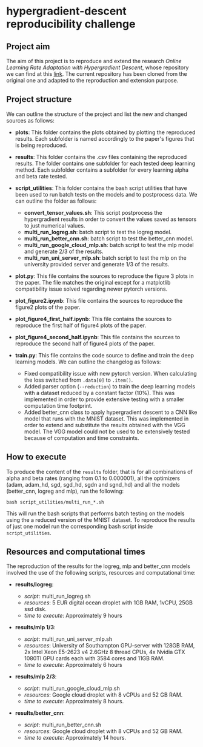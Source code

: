 # hypergradient-descent reproducibility challenge 

## Project aim
The aim of this project is to reproduce and extend the research
*Online Learning Rate Adaptation with Hypergradient Descent*, whose
repository we can find at this
[link](https://github.com/gbaydin/hypergradient-descent). 
The current repository has been cloned from the original one and
adapted to the reproduction and extension purpose.

## Project structure
We can outline the structure of the project and list the new and
changed sources as follows:

- __plots__: This folder contains the plots obtained by plotting the
  reproduced results. Each subfolder is named accordingly to the
  paper's figures that is being reproduced. 
- __results__: This folder contains the .csv files containing the
  reproduced results. The folder contains one subfolder for each
  tested deep learning method. Each subfolder contains a subfolder for
  every learning alpha and beta rate tested.
- __script_utilities__: This folder contains the bash script utilities
  that have been used to run batch tests on the models and to
  postprocess data. We can outline the folder as follows:
	  
  - __convert\_tensor\_values.sh__: This script postprocess the
	hypergradient results in order to convert the values saved as
	tensors to just numerical values.
  - __multi\_run\_logreg.sh__: batch script to test the logreg model.
  - __multi\_run\_better\_cnn.sh__: batch script to test the
		better_cnn model.
  - __multi\_run\_google\_cloud\_mlp.sh__: batch script to test the
		mlp model and generate 2/3 of the results.
  - __multi\_run\_uni\_server\_mlp.sh__: batch script to test the mlp on
        the university provided server and generate 1/3 of the
        results.
- __plot.py__: This file contains the sources to reproduce the figure
  3 plots in the paper. The file matches the original except for a
  matplotlib compatibility issue solved regarding newer pytorch
  versions.
- __plot\_figure2.ipynb__: This file contains the sources to reproduce
  the figure2 plots of the paper.
- __plot\_figure4\_first\_half.ipynb__: This file contains the sources to reproduce
  the first half of figure4 plots of the paper.
- __plot\_figure4\_second\_half.ipynb__: This file contains the sources to reproduce
  the second half of figure4 plots of the paper.
- __train.py__: This file contains the code source to define and train
  the deep learning models. We can outline the changelog as follows:
  - Fixed compatibility issue with new pytorch version. When
	calculating the loss switched from `.data[0]` to `.item()`.
  - Added parser option (`--reduction`) to train the deep learning
	models with a dataset reduced by a constant factor (10%). This
	was implemented in order to provide extensive testing with a
	smaller computation time footprint.
  - Added better_cnn class to apply hypergradient descent to a CNN
	  like model that runs with the MNIST dataset. This was
	  implemented in order to extend and substitute the results
	  obtained with the VGG model. The VGG model could not be used
	  to be extensively tested because of computation and time
	  constraints.

## How to execute
To produce the content of the `results` folder, that is for all
combinations of alpha and beta rates (ranging from 0.1 to 0.000001),
all the optimizers (adam, adam\_hd, sgd, sgd\_hd, sgdn and sgnd\_hd) and
all the models (better_cnn, logreg and mlp), run the following:

`bash script_utilities/multi_run_*.sh`

This will run the bash scripts that performs batch testing on the
models using the a reduced version of the MNIST dataset. To reproduce
the results of just one model run the corresponding bash script inside
`script_utilities`.

## Resources and computational times

The reproduction of the results for the logreg, mlp and better_cnn
models involved the use of the following scripts, resources and
computational time:

- __results/logreg__:

	- *script*: multi_run_logreg.sh
	- *resources*: 5 EUR digital ocean droplet with 1GB RAM, 1vCPU,
      25GB ssd disk.
	- *time to execute*: Approximately 9 hours
	
- __results/mlp 1/3__:

	- *script*: multi_run_uni_server_mlp.sh
	- *resources*: University of Southampton GPU-server with 128GB
      RAM, 2x Intel Xeon E5-2623 v4 2.6GHz 8 thread CPUs, 4x Nvidia
      GTX 1080TI GPU cards each with 3584 cores and 11GB RAM.
	- *time to execute*: Approximately 6 hours
	
- __results/mlp 2/3__:

	- *script*: multi_run_google_cloud_mlp.sh
	- *resources*: Google cloud droplet with 8 vCPUs and 52 GB RAM.
	- *time to execute*: Approximately 8 hours.
	
- __results/better_cnn__:

	- *script*: multi_run_better_cnn.sh
	- *resources*: Google cloud droplet with 8 vCPUs and 52 GB RAM.
	- *time to execute*: Approximately 14 hours.
